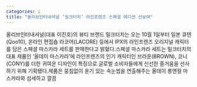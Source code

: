 ```yaml
---
categories: i
title: "올리브인터내셔널 ‘밀크터치’ 라인프렌즈 스페셜 에디션 선보여"
---
```

올리브인터내셔널(대표 이진호)의 뷰티 브랜드 밀크터치는 오는 10월 1일부터 일본 큐텐(Qoo10), 온라인 편집숍 라코어(LACORE) 등에서 IPX의 라인프렌즈 오리지널 캐릭터를 담은 스페셜 마스카라 세트를 판매한다고 밝혔다.스페셜 마스카라 세트는 밀크터치의 대표 제품인 ‘올데이 마스카라’에 라인프렌즈의 인기 캐릭터인 브라운(BROWN), 코니(CONY)를 더한 귀여운 디자인이 특징으로 글로벌 소비자들에게 신선한 즐거움을 선사하기 위해 기획됐다.제품은 뭉침없이 윤기 있는 속눈썹을 연출해주는 올데이 롱앤컬 마스카라와 섬세하고 깔끔